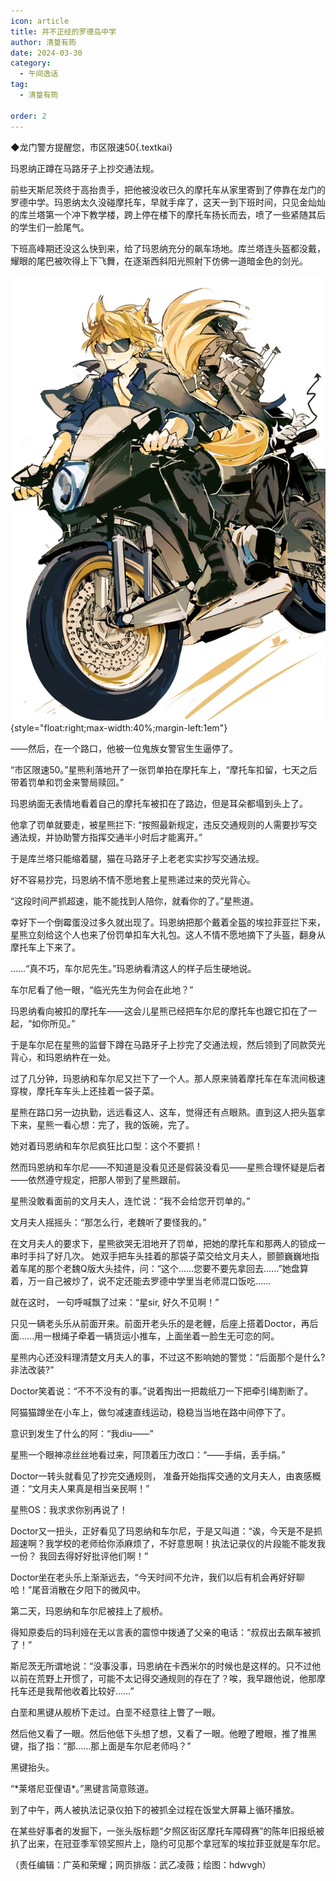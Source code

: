 ```yaml
---
icon: article
title: 并不正经的罗德岛中学
author: 清篁有筠
date: 2024-03-30
category:
  - 午间逸话
tag:
  - 清篁有筠

order: 2
---
```


◆龙门警方提醒您，市区限速50{.textkai}

<!-- more -->

玛恩纳正蹲在马路牙子上抄交通法规。

前些天斯尼茨终于高抬贵手，把他被没收已久的摩托车从家里寄到了停靠在龙门的罗德中学。玛恩纳太久没碰摩托车，早就手痒了，这天一到下班时间，只见金灿灿的库兰塔第一个冲下教学楼，跨上停在楼下的摩托车扬长而去，喷了一些紧随其后的学生们一脸尾气。

下班高峰期还没这么快到来，给了玛恩纳充分的飙车场地。库兰塔连头盔都没戴，耀眼的尾巴被吹得上下飞舞，在逐渐西斜阳光照射下仿佛一道暗金色的剑光。

![](./res/illustration/文章配图（hdwvgh）.webp) {style="float:right;max-width:40%;margin-left:1em"}

——然后，在一个路口，他被一位鬼族女警官生生逼停了。

“市区限速50。”星熊利落地开了一张罚单拍在摩托车上，“摩托车扣留，七天之后带着罚单和罚金来警局赎回。”

玛恩纳面无表情地看着自己的摩托车被扣在了路边，但是耳朵都塌到头上了。

他拿了罚单就要走，被星熊拦下: “按照最新规定，违反交通规则的人需要抄写交通法规，并协助警方指挥交通半小时后才能离开。”

于是库兰塔只能缩着腿，猫在马路牙子上老老实实抄写交通法规。

好不容易抄完，玛恩纳不情不愿地套上星熊递过来的荧光背心。

“这段时间严抓超速，能不能找到人陪你，就看你的了。”星熊道。

幸好下一个倒霉蛋没过多久就出现了。玛恩纳把那个戴着全盔的埃拉菲亚拦下来，星熊立刻给这个人也来了份罚单扣车大礼包。这人不情不愿地摘下了头盔，翻身从摩托车上下来了。

……“真不巧，车尔尼先生。”玛恩纳看清这人的样子后生硬地说。

车尔尼看了他一眼，“临光先生为何会在此地？”

玛恩纳看向被扣的摩托车——这会儿星熊已经把车尔尼的摩托车也跟它扣在了一起，“如你所见。”

于是车尔尼在星熊的监督下蹲在马路牙子上抄完了交通法规，然后领到了同款荧光背心，和玛恩纳杵在一处。

过了几分钟，玛恩纳和车尔尼又拦下了一个人。那人原来骑着摩托车在车流间极速穿梭，摩托车车头上还挂着一袋子菜。

星熊在路口另一边执勤，远远看这人、这车，觉得还有点眼熟。直到这人把头盔拿下来，星熊一看心想：完了，我的饭碗，完了。

她对着玛恩纳和车尔尼疯狂比口型：这个不要抓！

然而玛恩纳和车尔尼——不知道是没看见还是假装没看见——星熊合理怀疑是后者——依然遵守规定，把那人带到了星熊跟前。

星熊没敢看面前的文月夫人，连忙说：“我不会给您开罚单的。”

文月夫人摇摇头：“那怎么行，老魏听了要怪我的。”

在文月夫人的要求下，星熊欲哭无泪地开了罚单，把她的摩托车和那两人的锁成一串时手抖了好几次。 她双手把车头挂着的那袋子菜交给文月夫人，颤颤巍巍地指着车尾的那个老魏Q版大头挂件，问：“这个……您要不要先拿回去……”她盘算着，万一自己被炒了，说不定还能去罗德中学里当老师混口饭吃……

就在这时， 一句呼喊飘了过来：“星sir, 好久不见啊！”

只见一辆老头乐从前面开来。前面开老头乐的是老鲤，后座上搭着Doctor，再后面……用一根绳子牵着一辆货运小推车，上面坐着一脸生无可恋的阿。

星熊内心还没料理清楚文月夫人的事，不过这不影响她的警觉：“后面那个是什么?非法改装?”

Doctor笑着说：“不不不没有的事。”说着掏出一把裁纸刀一下把牵引绳割断了。

阿猫猫蹲坐在小车上，做匀减速直线运动，稳稳当当地在路中间停下了。

意识到发生了什么的阿：“我diu——”

星熊一个眼神凉丝丝地看过来，阿顶着压力改口：“——手绢，丢手绢。”

Doctor一转头就看见了抄完交通规则， 准备开始指挥交通的文月夫人，由衷感概道：“文月夫人果真是相当亲民啊！”

星熊OS：我求求你别再说了！

Doctor又一扭头，正好看见了玛恩纳和车尔尼，于是又叫道：“诶，今天是不是抓超速啊？我学校的老师给你添麻烦了，不好意思啊！执法记录仪的片段能不能发我一份？ 我回去得好好批评他们啊！”

Doctor坐在老头乐上渐渐远去，“今天时间不允许，我们以后有机会再好好聊哈！”尾音消散在夕阳下的微风中。

第二天，玛恩纳和车尔尼被挂上了舰桥。

得知原委后的玛利娅在无以言表的震惊中拨通了父亲的电话：“叔叔出去飙车被抓了！”

斯尼茨无所谓地说：“没事没事，玛恩纳在卡西米尔的时候也是这样的。只不过他以前在荒野上开惯了，可能不太记得交通规则的存在了？唉，我早跟他说，他那摩托车还是我帮他收着比较好……”

白垩和黑键从舰桥下走过。白垩不经意往上瞥了一眼。

然后他又看了一眼。然后他低下头想了想，又看了一眼。他瞪了瞪眼，推了推黑键，指了指：“那……那上面是车尔尼老师吗？”

黑键抬头。

 “\*莱塔尼亚俚语\*。”黑键言简意赅道。

到了中午，两人被执法记录仪拍下的被抓全过程在饭堂大屏幕上循环播放。

在某些好事者的发掘下，一张头版标题“夕照区街区摩托车障碍赛”的陈年旧报纸被扒了出来，在冠亚季军领奖照片上，隐约可见那个拿冠军的埃拉菲亚就是车尔尼。

（责任编辑：广英和荣耀；网页排版：武乙凌薇；绘图：hdwvgh）

<FakeAds />